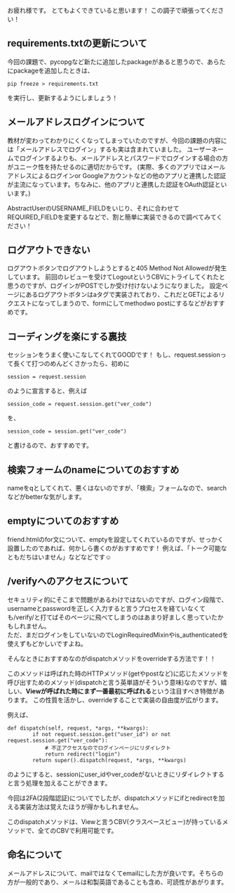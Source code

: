 お疲れ様です。
とてもよくできていると思います！
この調子で頑張ってください！

## requirements.txtの更新について

今回の課題で、pycopgなど新たに追加したpackageがあると思うので、あらたにpackageを追加したときは、
```
pip freeze > requirements.txt
```

を実行し、更新するようにしましょう！

## メールアドレスログインについて

教材が変わってわかりにくくなってしまっていたのですが、今回の課題の内容には「メールアドレスでログイン」するも実は含まれていました。
ユーザーネームでログインするよりも、メールアドレスとパスワードでログインする場合の方がユニーク性を持たせるのに適切だからです。
(実際、多くのアプリではメールアドレスによるログインor Googleアカウントなどの他のアプリと連携した認証が主流になっています。ちなみに、他のアプリと連携した認証をOAuth認証といいます。)

AbstractUserのUSERNAME_FIELDをいじり、それに合わせてREQUIRED_FIELDを変更するなどで、割と簡単に実装できるので調べてみてください！

## ログアウトできない
ログアウトボタンでログアウトしようとすると405 Method Not Allowedが発生しています。
前回のレビューを受けてLogoutというCBVにトライしてくれたと思うのですが、ログインがPOSTでしか受け付けないようになりました。
設定ページにあるログアウトボタンはaタグで実装されており、これだとGETによるリクエストになってしまうので、formにしてmethodwo
postにするなどがおすすめです。

## コーディングを楽にする裏技
セッションをうまく使いこなしてくれてGOODです！
もし、request.sessionって長くて打つのめんどくさかったら、初めに


```session = request.session```

のように宣言すると、例えば
```
session_code = request.session.get("ver_code")
```
を、
```
session_code = session.get("ver_code")
```

と書けるので、おすすめです。

## 検索フォームのnameについてのおすすめ
nameをqとしてくれて、悪くはないのですが、「検索」フォームなので、searchなどがbetterな気がします。

## emptyについてのおすすめ
friend.htmlのfor文について、emptyを設定してくれているのですが、せっかく設置したのであれば、何かしら書くのがおすすめです！
例えば、「トーク可能なともだちはいません」などなどです☺️

## /verifyへのアクセスについて

セキュリティ的にそこまで問題があるわけではないのですが、ログイン段階で、usernameとpasswordを正しく入力すると言うプロセスを経ていなくても/verify/と打てばそのページに飛べてしまうのはあまり好ましく思っていたかもしれません。  
ただ、まだログインをしていないのでLoginRequiredMixinやis_authenticatedを使えずもどかしいですよね。

そんなときにおすすめなのがdispatchメソッドをoverrideする方法です！！

このメソッドは呼ばれた時のHTTPメソッド(getやpostなど)に応じたメソッドを呼び出すためのメソッド(dispatchと言う英単語がそういう意味)なのですが、嬉しい、**Viewが呼ばれた時にまず一番最初に呼ばれる**という注目すべき特徴があります。
この性質を活かし、overrideすることで実装の自由度が広がります。

例えば、
```
def dispatch(self, request, *args, **kwargs):
        if not request.session.get("user_id") or not request.session.get("ver_code"):
            # 不正アクセスなのでログインページにリダイレクト
            return redirect("login")
        return super().dispatch(request, *args, **kwargs)
```
のようにすると、sessionにuser_idやver_codeがないときにリダイレクトすると言う処理を加えることができます。

今回は2FA(2段階認証)についてでしたが、dispatchメソッドにifとredirectを加える実装方法は覚えたほうが得かもしれません。

このdispatchメソッドは、Viewと言うCBV(クラスベースビュー)が持っているメソッドで、全てのCBVで利用可能です。

## 命名について
メールアドレスについて、mailではなくてemailにした方が良いです。そちらの方が一般的であり、メールは和製英語であることも含め、可読性があがります。

